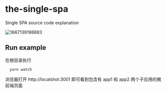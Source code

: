 # the-single-spa

Single SPA source code explanation

![1667139198883](https://user-images.githubusercontent.com/13726797/198883298-ea340ec7-7ac1-44c5-ac55-d16bdf5b9726.jpg)

## Run example

在根目录执行

```
  yarn watch
```

浏览器打开 http://localshot:3001 即可看到包含有 app1 和 app2 两个子应用的微前端页面

